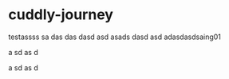 # cuddly-journey
testassss sa das das dasd asd asads dasd asd adasdasdsaing01

a
sd
as
d

a
sd
as
d
